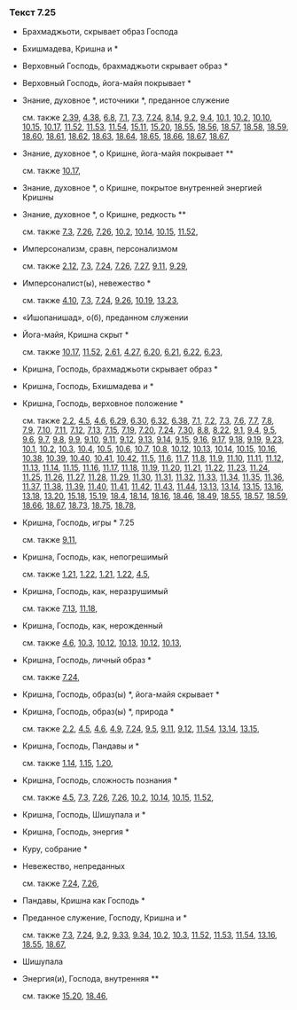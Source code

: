 ### Текст 7.25
	
- Брахмаджьоти, скрывает образ Господа

	
- Бхишмадева, Кришна и *

	
- Верховный Господь, брахмаджьоти скрывает образ *

	
- Верховный Господь, йога-майя покрывает *

	
- Знание, духовное *, источники *, преданное служение

	см. также  [2.39](../02/0239.md),  [4.38](../04/0438.md),  [6.8](../06/0608.md),  [7.1](../07/0701.md),  [7.3](../07/0703.md),  [7.24](../07/0724.md),  [8.14](../08/0814.md),  [9.2](../09/0902.md),  [9.4](../09/0904.md),  [10.1](../10/1001.md),  [10.2](../10/1002.md),  [10.10](../10/1010.md),  [10.15](../10/1015.md),  [10.17](../10/1017.md),  [11.52](../11/1152.md),  [11.53](../11/1153.md),  [11.54](../11/1154.md),  [15.11](../15/1511.md),  [15.20](../15/1520.md),  [18.55](../18/1855.md),  [18.56](../18/1856.md),  [18.57](../18/1857.md),  [18.58](../18/1858.md),  [18.59](../18/1859.md),  [18.60](../18/1860.md),  [18.61](../18/1861.md),  [18.62](../18/1862.md),  [18.63](../18/1863.md),  [18.64](../18/1864.md),  [18.65](../18/1865.md),  [18.66](../18/1866.md),  [18.67](../18/1867.md),  [18.67](../18/1867.md), 
	
- Знание, духовное *, о Кришне, йога-майя покрывает **

	см. также  [10.17](../10/1017.md), 
	
- Знание, духовное *, о Кришне, покрытое внутренней энергией Кришны

	
- Знание, духовное *, о Кришне, редкость **

	см. также  [7.3](../07/0703.md),  [7.26](../07/0726.md),  [7.26](../07/0726.md),  [10.2](../10/1002.md),  [10.14](../10/1014.md),  [10.15](../10/1015.md),  [11.52](../11/1152.md), 
	
- Имперсонализм, сравн, персонализмом

	см. также  [2.12](../02/0212.md),  [7.3](../07/0703.md),  [7.24](../07/0724.md),  [7.26](../07/0726.md),  [7.27](../07/0727.md),  [9.11](../09/0911.md),  [9.29](../09/0929.md), 
	
- Имперсоналист(ы), невежество *

	см. также  [4.10](../04/0410.md),  [7.3](../07/0703.md),  [7.24](../07/0724.md),  [9.26](../09/0926.md),  [10.19](../10/1019.md),  [13.23](../13/1323.md), 
	
- «Ишопанишад», о(б), преданном служении

	
- Йога-майя, Кришна скрыт *

	см. также  [10.17](../10/1017.md),  [11.52](../11/1152.md),  [2.61](../02/0261.md),  [4.27](../04/0427.md),  [6.20](../06/0620.md),  [6.21](../06/0621.md),  [6.22](../06/0622.md),  [6.23](../06/0623.md), 
	
- Кришна, Господь, брахмаджьоти скрывает образ *

	
- Кришна, Господь, Бхишмадева и *

	
- Кришна, Господь, верховное положение *

	см. также  [2.2](../02/0202.md),  [4.5](../04/0405.md),  [4.6](../04/0406.md),  [6.29](../06/0629.md),  [6.30](../06/0630.md),  [6.32](../06/0632.md),  [6.38](../06/0638.md),  [7.1](../07/0701.md),  [7.2](../07/0702.md),  [7.3](../07/0703.md),  [7.6](../07/0706.md),  [7.7](../07/0707.md),  [7.8](../07/0708.md),  [7.9](../07/0709.md),  [7.10](../07/0710.md),  [7.11](../07/0711.md),  [7.12](../07/0712.md),  [7.13](../07/0713.md),  [7.15](../07/0715.md),  [7.19](../07/0719.md),  [7.20](../07/0720.md),  [7.24](../07/0724.md),  [7.30](../07/0730.md),  [8.8](../08/0808.md),  [8.22](../08/0822.md),  [9.1](../09/0901.md),  [9.4](../09/0904.md),  [9.5](../09/0905.md),  [9.6](../09/0906.md),  [9.7](../09/0907.md),  [9.8](../09/0908.md),  [9.9](../09/0909.md),  [9.10](../09/0910.md),  [9.11](../09/0911.md),  [9.12](../09/0912.md),  [9.13](../09/0913.md),  [9.14](../09/0914.md),  [9.15](../09/0915.md),  [9.16](../09/0916.md),  [9.17](../09/0917.md),  [9.18](../09/0918.md),  [9.19](../09/0919.md),  [9.23](../09/0923.md),  [10.1](../10/1001.md),  [10.2](../10/1002.md),  [10.3](../10/1003.md),  [10.4](../10/1004.md),  [10.5](../10/1005.md),  [10.6](../10/1006.md),  [10.7](../10/1007.md),  [10.8](../10/1008.md),  [10.12](../10/1012.md),  [10.13](../10/1013.md),  [10.14](../10/1014.md),  [10.15](../10/1015.md),  [10.16](../10/1016.md),  [10.38](../10/1038.md),  [10.39](../10/1039.md),  [10.40](../10/1040.md),  [10.41](../10/1041.md),  [10.42](../10/1042.md),  [11.5](../11/1105.md),  [11.6](../11/1106.md),  [11.7](../11/1107.md),  [11.8](../11/1108.md),  [11.9](../11/1109.md),  [11.10](../11/1110.md),  [11.11](../11/1111.md),  [11.12](../11/1112.md),  [11.13](../11/1113.md),  [11.14](../11/1114.md),  [11.15](../11/1115.md),  [11.16](../11/1116.md),  [11.17](../11/1117.md),  [11.18](../11/1118.md),  [11.19](../11/1119.md),  [11.20](../11/1120.md),  [11.21](../11/1121.md),  [11.22](../11/1122.md),  [11.23](../11/1123.md),  [11.24](../11/1124.md),  [11.25](../11/1125.md),  [11.26](../11/1126.md),  [11.27](../11/1127.md),  [11.28](../11/1128.md),  [11.29](../11/1129.md),  [11.30](../11/1130.md),  [11.31](../11/1131.md),  [11.32](../11/1132.md),  [11.33](../11/1133.md),  [11.34](../11/1134.md),  [11.35](../11/1135.md),  [11.36](../11/1136.md),  [11.37](../11/1137.md),  [11.38](../11/1138.md),  [11.39](../11/1139.md),  [11.40](../11/1140.md),  [11.41](../11/1141.md),  [11.42](../11/1142.md),  [11.43](../11/1143.md),  [11.44](../11/1144.md),  [13.13](../13/1313.md),  [13.14](../13/1314.md),  [13.15](../13/1315.md),  [13.16](../13/1316.md),  [13.18](../13/1318.md),  [13.20](../13/1320.md),  [15.18](../15/1518.md),  [15.19](../15/1519.md),  [18.4](../18/1804.md),  [18.14](../18/1814.md),  [18.16](../18/1816.md),  [18.46](../18/1846.md),  [18.49](../18/1849.md),  [18.55](../18/1855.md),  [18.57](../18/1857.md),  [18.59](../18/1859.md),  [18.66](../18/1866.md),  [18.67](../18/1867.md),  [18.73](../18/1873.md),  [18.75](../18/1875.md),  [18.78](../18/1878.md), 
	
- Кришна, Господь, игры * 7.25

	см. также  [9.11](../09/0911.md), 
	
- Кришна, Господь, как, непогрешимый

	см. также  [1.21](../01/0121.md),  [1.22](../01/0122.md),  [1.21](../01/0121.md),  [1.22](../01/0122.md),  [4.5](../04/0405.md), 
	
- Кришна, Господь, как, неразрушимый

	см. также  [7.13](../07/0713.md),  [11.18](../11/1118.md), 
	
- Кришна, Господь, как, нерожденный

	см. также  [4.6](../04/0406.md),  [10.3](../10/1003.md),  [10.12](../10/1012.md),  [10.13](../10/1013.md),  [10.12](../10/1012.md),  [10.13](../10/1013.md), 
	
- Кришна, Господь, личный образ *

	см. также  [7.24](../07/0724.md), 
	
- Кришна, Господь, образ(ы) *, йога-майя скрывает *

	
- Кришна, Господь, образ(ы) *, природа *

	см. также  [2.2](../02/0202.md),  [4.5](../04/0405.md),  [4.6](../04/0406.md),  [4.9](../04/0409.md),  [7.24](../07/0724.md),  [9.5](../09/0905.md),  [9.11](../09/0911.md),  [9.12](../09/0912.md),  [11.54](../11/1154.md),  [13.14](../13/1314.md),  [13.15](../13/1315.md), 
	
- Кришна, Господь, Пандавы и *

	см. также  [1.14](../01/0114.md),  [1.15](../01/0115.md),  [1.20](../01/0120.md), 
	
- Кришна, Господь, сложность познания *

	см. также  [4.5](../04/0405.md),  [7.3](../07/0703.md),  [7.26](../07/0726.md),  [7.26](../07/0726.md),  [10.2](../10/1002.md),  [10.14](../10/1014.md),  [10.15](../10/1015.md),  [11.52](../11/1152.md), 
	
- Кришна, Господь, Шишупала и *

	
- Кришна, Господь, энергия *

	
- Куру, собрание *

	
- Невежество, непреданных

	см. также  [7.24](../07/0724.md),  [7.26](../07/0726.md), 
	
- Пандавы, Кришна как Господь *

	
- Преданное служение, Господу, Кришна и *

	см. также  [7.3](../07/0703.md),  [7.24](../07/0724.md),  [9.2](../09/0902.md),  [9.33](../09/0933.md),  [9.34](../09/0934.md),  [10.2](../10/1002.md),  [10.3](../10/1003.md),  [11.52](../11/1152.md),  [11.53](../11/1153.md),  [11.54](../11/1154.md),  [13.16](../13/1316.md),  [18.55](../18/1855.md),  [18.67](../18/1867.md), 
	
- Шишупала

	
- Энергия(и), Господа, внутренняя **

	см. также  [15.20](../15/1520.md),  [18.46](../18/1846.md), 
